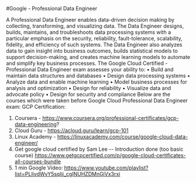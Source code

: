 
#Google - Professional Data Engineer

A Professional Data Engineer enables data-driven decision making by collecting, transforming, and visualizing data. The Data Engineer designs, builds, maintains, and troubleshoots data processing systems with a particular emphasis on the security, reliability, fault-tolerance, scalability, fidelity, and efficiency of such systems.
The Data Engineer also analyzes data to gain insight into business outcomes, builds statistical models to support decision-making, and creates machine learning models to automate and simplify key business processes.
The Google Cloud Certified - Professional Data Engineer exam assesses your ability to:
•	Build and maintain data structures and databases
•	Design data processing systems
•	Analyze data and enable machine learning
•	Model business processes for analysis and optimization
•	Design for reliability
•	Visualize data and advocate policy
•	Design for security and compliance
Below are the courses which were taken before Google Cloud Professional Data Engineer exam:
GCP Certification:
1) Coursera - https://www.coursera.org/professional-certificates/gcp-data-engineering?
2) Cloud Guru - https://acloud.guru/learn/gcp-101
3) Linux Academy - https://linuxacademy.com/course/google-cloud-data-engineer/
4) Get google cloud certified by Sam Lee -- Introduction done (too basic course)
https://www.getgcpcertified.com/p/google-cloud-certificates-all-courses-bundle
5) 1 min Google Video: https://www.youtube.com/playlist?list=PLIivdWyY5sqIij_cgINUHZDMnGjVx3rxi
